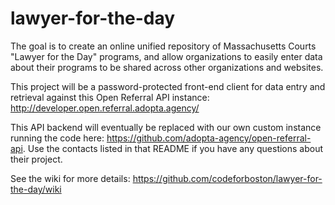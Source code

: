 # lawyer-for-the-day

The goal is to create an online unified repository of Massachusetts Courts "Lawyer for the Day" programs, and allow organizations to easily enter data about their programs to be shared across other organizations and websites.

This project will be a password-protected front-end client for data entry and retrieval against this Open Referral API instance: http://developer.open.referral.adopta.agency/

This API backend will eventually be replaced with our own custom instance running the code here: https://github.com/adopta-agency/open-referral-api. Use the contacts listed in that README if you have any questions about their project.

See the wiki for more details: https://github.com/codeforboston/lawyer-for-the-day/wiki
